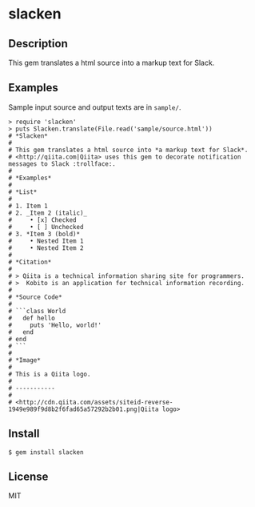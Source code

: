 # slacken

## Description
This gem translates a html source into a markup text for Slack.

## Examples

Sample input source and output texts are in `sample/`.

```
> require 'slacken'
> puts Slacken.translate(File.read('sample/source.html'))
# *Slacken*
#
# This gem translates a html source into *a markup text for Slack*.
# <http://qiita.com|Qiita> uses this gem to decorate notification messages to Slack :trollface:.
#
# *Examples*
#
# *List*
#
# 1. Item 1
# 2. _Item 2 (italic)_
#     • [x] Checked
#     • [ ] Unchecked
# 3. *Item 3 (bold)*
#     • Nested Item 1
#     • Nested Item 2
#
# *Citation*
#
# > Qiita is a technical information sharing site for programmers.
# >  Kobito is an application for technical information recording.
#
# *Source Code*
#
# ```class World
#   def hello
#     puts 'Hello, world!'
#   end
# end
# ```
#
# *Image*
#
# This is a Qiita logo.
#
# -----------
#
# <http://cdn.qiita.com/assets/siteid-reverse-1949e989f9d8b2f6fad65a57292b2b01.png|Qiita logo>
```

## Install

```
$ gem install slacken
```

## License
MIT
